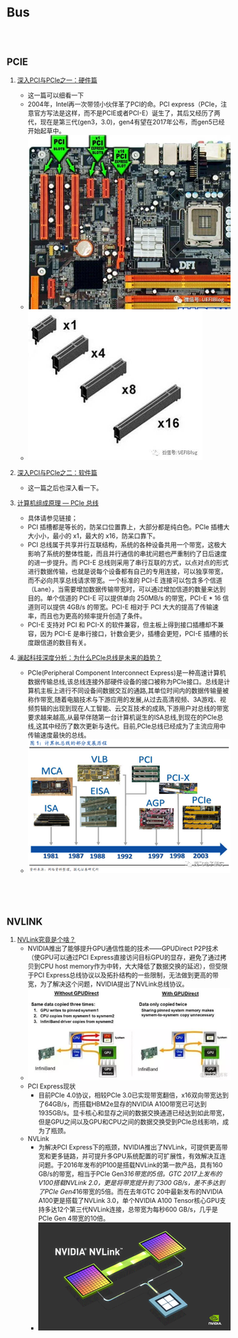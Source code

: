 # Bus

<br><br>

## PCIE

1. [深入PCI与PCIe之一：硬件篇](https://zhuanlan.zhihu.com/p/26172972)
   * 这一篇可以细看一下
   * 2004年，Intel再一次带领小伙伴革了PCI的命。PCI express（PCIe，注意官方写法是这样，而不是PCIE或者PCI-E）诞生了，其后又经历了两代，现在是第三代(gen3，3.0)，gen4有望在2017年公布，而gen5已经开始起草中。
   * ![](./images/pcie_hardware1.jpg)
   * ![](./images/pcie_hardware2.jpg)

2. [深入PCI与PCIe之二：软件篇](https://zhuanlan.zhihu.com/p/26244141)
   * 这一篇之后也深入看一下。

3. [计算机组成原理 — PCIe 总线](https://bbs.huaweicloud.com/blogs/291910)
    * 具体请参见链接； 
    * PCI 插槽都是等长的，防呆口位置靠上，大部分都是纯白色。PCIe 插槽大大小小，最小的 x1，最大的 x16，防呆口靠下。
    * PCI 总线属于共享并行互联结构，系统的各种设备共用一个带宽，这极大影响了系统的整体性能，而且并行通信的串扰问题也严重制约了日后速度的进一步提升。而 PCI-E 总线则采用了串行互联的方式，以点对点的形式进行数据传输，也就是说每个设备都有自己的专用连接，可以独享带宽，而不必向共享总线请求带宽。一个标准的 PCI-E 连接可以包含多个信道（Lane），当需要增加数据传输带宽时，可以通过增加信道的数量来达到目的。单个信道的 PCI-E 可以提供单向 250MB/s 的带宽，PCI-E * 16 信道则可以提供 4GB/s 的带宽。PCI-E 相对于 PCI 大大的提高了传输速率，而且也为更高的频率提升创造了条件。
    * PCI-E 支持对 PCI 和 PCI-X 的软件兼容，但主板上得到接口插槽却不兼容，因为 PCI-E 是串行接口，针数会更少，插槽会更短，PCI-E 插槽的长度跟信道的数目有关。


4. [澜起科技深度分析：为什么PCIe总线是未来的趋势？](https://ee.ofweek.com/2021-04/ART-8460-2801-30495664.html)
    * PCIe(Peripheral Component Interconnect Express)是一种高速计算机数据传输总线,该总线连接外部硬件设备的接口被称为PCIe接口。总线是计算机主板上进行不同设备间数据交互的通路,其单位时间内的数据传输量被称作带宽,随着电脑技术与下游应用的发展,从过去高清视频、3A游戏、视频剪辑的出现到现在人工智能、云交互技术的成熟,下游用户对总线的带宽要求越来越高,从最早伴随第一台计算机诞生的ISA总线,到现在的PCIe总线,这其中经历了数次更新与迭代。目前,PCIe总线已经成为了主流应用中传输速度最快的总线。
    * ![](./images/pcie_history.jpg)


<br><br><br>

## NVLINK

1. [NVLink究竟是个啥？](https://blog.51cto.com/bantu/5161354)
    * NVIDIA推出了能够提升GPU通信性能的技术——​​GPUDirect P2P技术​​（使GPU可以通过PCI Express直接访问目标GPU的显存，避免了通过拷贝到CPU host memory作为中转，大大降低了数据交换的延迟），​​但受限于PCI Express总线协议以及拓扑结构的一些限制​​，无法做到更高的带宽，为了解决这个问题，​​NVIDIA提出了NVLink总线协议​​。
    * ![](./images/nvlink_gpudirect.jpg)
    * PCI Express现状
      * 目前​PCIe 4.0协议​，相较PCIe 3.0已实现带宽翻倍，​x16双向带宽达到了64GB/s​，而搭载HBM2e显存的NVIDIA A100带宽已可达到​1935GB/s​。显卡核心和显存之间的数据交换通道已经达到如此带宽，​但是​GPU​之间以及​GPU​和​CPU​之间的数据交换受到PCIe总线影响，成为了瓶颈​。
    * NVLink
      * 为解决PCI Express下的瓶颈，NVIDIA推出了NVLink，​​可提供更高带宽和更多链路，并可提升多GPU系统配置的可扩展性​​，有效解决互连问题。于2016年发布的P100是搭载NVLink的第一款产品，具有​​160 GB/s​​的带宽，相当于​​PCIe Gen3*16带宽的5倍​​。GTC 2017上发布的V100搭载NVLink 2.0，更是将带宽提升到了​​300 GB/s​​，差不多达到了​​PCIe Gen4*16带宽的5倍​​。而在去年GTC 20中最新发布的NVIDIA A100更是搭载了​​NVLink 3.0​​，单个NVIDIA A100 Tensor核心GPU支持多达12个第三代NVLink连接，​​总带宽为每秒600 GB/s，几乎是PCIe Gen 4带宽的10倍。
      * ![](./images/nvlink_gif.gif)
